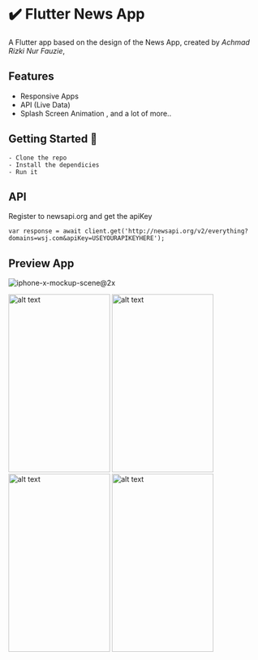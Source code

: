 # ✔️ Flutter News App

A Flutter app based on the design of the News App, created by *Achmad Rizki Nur Fauzie*,

## Features
- Responsive Apps
- API (Live Data)
- Splash Screen Animation , and a lot of more..

## Getting Started 🚀

```shell
- Clone the repo
- Install the dependicies
- Run it
```

## API
Register to newsapi.org and get the apiKey
```
var response = await client.get('http://newsapi.org/v2/everything?domains=wsj.com&apiKey=USEYOURAPIKEYHERE');
```

## Preview App
![iphone-x-mockup-scene@2x](https://user-images.githubusercontent.com/75843138/105431307-eeb34b00-5c87-11eb-8f3f-0f52d8e5c07a.png)


<img src="https://user-images.githubusercontent.com/75843138/105429819-caa23a80-5c84-11eb-9fd9-33470ddf8f56.png" alt="alt text" width="200" height="350"> <img src="https://user-images.githubusercontent.com/75843138/105429885-ec9bbd00-5c84-11eb-9f34-d2aecd7f58d0.png" alt="alt text" width="200" height="350"> <img src="https://user-images.githubusercontent.com/75843138/105429848-da218380-5c84-11eb-96e8-d51b4e1982b8.png" alt="alt text" width="200" height="350"> <img src="https://user-images.githubusercontent.com/75843138/105429906-fa514280-5c84-11eb-9c10-fb456c047cb3.png" alt="alt text" width="200" height="350">



